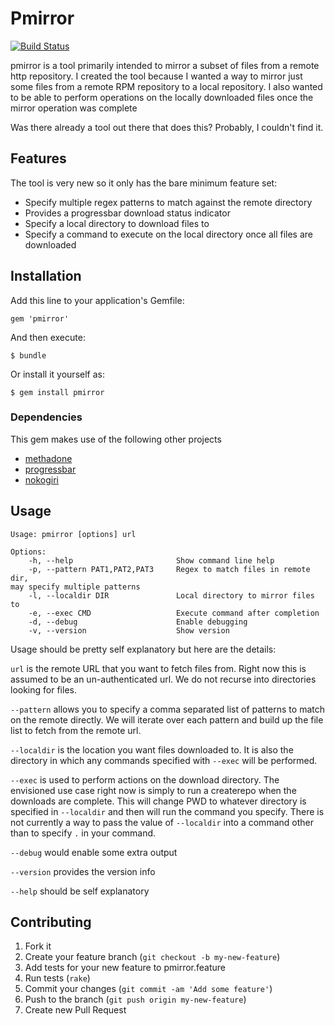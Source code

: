# Pmirror

[![Build
Status](https://travis-ci.org/adnichols/pmirror.png?branch=master)](https://travis-ci.org/adnichols/pmirror)

pmirror is a tool primarily intended to mirror a subset of files from a
remote http repository. I created the tool because I wanted a way to
mirror just some files from a remote RPM repository to a local
repository. I also wanted to be able to perform operations on the
locally downloaded files once the mirror operation was complete

Was there already a tool out there that does this? Probably, I couldn't
find it. 

## Features

The tool is very new so it only has the bare minimum feature set:

- Specify multiple regex patterns to match against the remote directory
- Provides a progressbar download status indicator
- Specify a local directory to download files to
- Specify a command to execute on the local directory once all files are
  downloaded

## Installation

Add this line to your application's Gemfile:

    gem 'pmirror'

And then execute:

    $ bundle

Or install it yourself as:

    $ gem install pmirror

### Dependencies

This gem makes use of the following other projects

- [methadone](https://github.com/davetron5000/methadone)
- [progressbar](https://github.com/peleteiro/progressbar)
- [nokogiri](http://nokogiri.org/)

## Usage

```
Usage: pmirror [options] url

Options:
    -h, --help                       Show command line help
    -p, --pattern PAT1,PAT2,PAT3     Regex to match files in remote dir,
may specify multiple patterns
    -l, --localdir DIR               Local directory to mirror files to
    -e, --exec CMD                   Execute command after completion
    -d, --debug                      Enable debugging
    -v, --version                    Show version
```

Usage should be pretty self explanatory but here are the details:

`url` is the remote URL that you want to fetch files from. Right now
this is assumed to be an un-authenticated url. We do not recurse into
directories looking for files.

`--pattern` allows you to specify a comma separated list of patterns to
match on the remote directly. We will iterate over each pattern and
build up the file list to fetch from the remote url. 

`--localdir` is the location you want files downloaded to. It is also
the directory in which any commands specified with `--exec` will be
performed.

`--exec` is used to perform actions on the download directory. The
envisioned use case right now is simply to run a createrepo when the
downloads are complete. This will change PWD to whatever directory is
specified in `--localdir` and then will run the command you specify.
There is not currently a way to pass the value of `--localdir` into a
command other than to specify `.` in your command. 

`--debug` would enable some extra output

`--version` provides the version info

`--help` should be self explanatory

## Contributing

1. Fork it
2. Create your feature branch (`git checkout -b my-new-feature`)
3. Add tests for your new feature to pmirror.feature
4. Run tests (`rake`)
5. Commit your changes (`git commit -am 'Add some feature'`)
6. Push to the branch (`git push origin my-new-feature`)
7. Create new Pull Request
